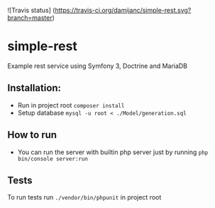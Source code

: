 ![Travis status]
(https://travis-ci.org/damijanc/simple-rest.svg?branch=master)
# simple-rest
Example rest service using Symfony 3, Doctrine and MariaDB



## Installation:

* Run in project root ```composer install```
* Setup database ```mysql -u root < ./Model/generation.sql```

## How to run

* You can run the server with builtin php server just by
running ```php bin/console server:run```

## Tests

To run tests run ```./vendor/bin/phpunit``` in project root